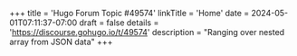 +++
title = 'Hugo Forum Topic #49574'
linkTitle = 'Home'
date = 2024-05-01T07:11:37-07:00
draft = false
details = 'https://discourse.gohugo.io/t/49574'
description = "Ranging over nested array from JSON data"
+++
